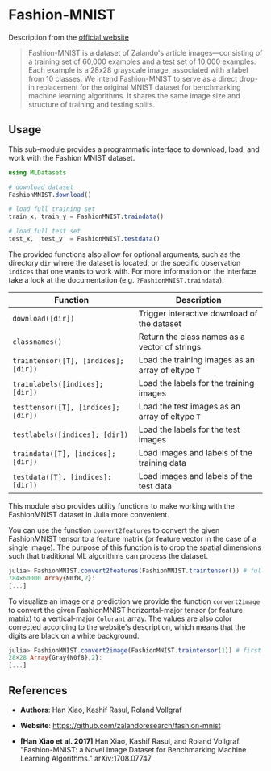 # Fashion-MNIST

Description from the [official website](https://github.com/zalandoresearch/fashion-mnist)

> Fashion-MNIST is a dataset of Zalando's article
> images—consisting of a training set of 60,000 examples and a
> test set of 10,000 examples. Each example is a 28x28 grayscale
> image, associated with a label from 10 classes. We intend
> Fashion-MNIST to serve as a direct drop-in replacement for the
> original MNIST dataset for benchmarking machine learning
> algorithms. It shares the same image size and structure of
> training and testing splits.

## Usage

This sub-module provides a programmatic interface to download,
load, and work with the Fashion MNIST dataset.

```julia
using MLDatasets

# download dataset
FashionMNIST.download()

# load full training set
train_x, train_y = FashionMNIST.traindata()

# load full test set
test_x,  test_y  = FashionMNIST.testdata()
```

The provided functions also allow for optional arguments, such as
the directory `dir` where the dataset is located, or the specific
observation `indices` that one wants to work with. For more
information on the interface take a look at the documentation
(e.g. `?FashionMNIST.traindata`).

Function | Description
---------|-------------
`download([dir])` | Trigger interactive download of the dataset
`classnames()` | Return the class names as a vector of strings
`traintensor([T], [indices]; [dir])` | Load the training images as an array of eltype `T`
`trainlabels([indices]; [dir])` | Load the labels for the training images
`testtensor([T], [indices]; [dir])` | Load the test images as an array of eltype `T`
`testlabels([indices]; [dir])` | Load the labels for the test images
`traindata([T], [indices]; [dir])` | Load images and labels of the training data
`testdata([T], [indices]; [dir])` | Load images and labels of the test data

This module also provides utility functions to make working with
the FashionMNIST dataset in Julia more convenient.

You can use the function `convert2features` to convert the given
FashionMNIST tensor to a feature matrix (or feature vector in the case
of a single image). The purpose of this function is to drop the
spatial dimensions such that traditional ML algorithms can
process the dataset.

```julia
julia> FashionMNIST.convert2features(FashionMNIST.traintensor()) # full training data
784×60000 Array{N0f8,2}:
[...]
```

To visualize an image or a prediction we provide the function
`convert2image` to convert the given FashionMNIST horizontal-major
tensor (or feature matrix) to a vertical-major `Colorant` array.
The values are also color corrected according to the website's
description, which means that the digits are black on a white
background.

```julia
julia> FashionMNIST.convert2image(FashionMNIST.traintensor(1)) # first training image
28×28 Array{Gray{N0f8},2}:
[...]
```

## References

- **Authors**: Han Xiao, Kashif Rasul, Roland Vollgraf

- **Website**: https://github.com/zalandoresearch/fashion-mnist

- **[Han Xiao et al. 2017]** Han Xiao, Kashif Rasul, and Roland Vollgraf. "Fashion-MNIST: a Novel Image Dataset for Benchmarking Machine Learning Algorithms." arXiv:1708.07747
